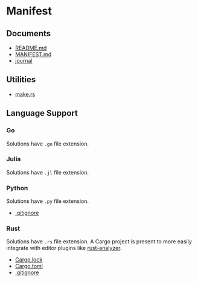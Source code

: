 # Manifest

## Documents

* [README.md](./README.md)
* [MANIFEST.md](./MANIFEST.md)
* [journal](./journal)

## Utilities

* [make.rs](./make.rs)

## Language Support

### Go

Solutions have `.go` file extension.

### Julia

Solutions have `.jl` file extension.

### Python

Solutions have `.py` file extension.

* [.gitignore](./.gitignore)

### Rust

Solutions have `.rs` file extension.
A Cargo project is present to more easily integrate with editor plugins like [rust-analyzer](https://marketplace.visualstudio.com/items?itemName=rust-lang.rust-analyzer).

* [Cargo.lock](./Cargo.lock)
* [Cargo.toml](./Cargo.toml)
* [.gitignore](./.gitignore)
